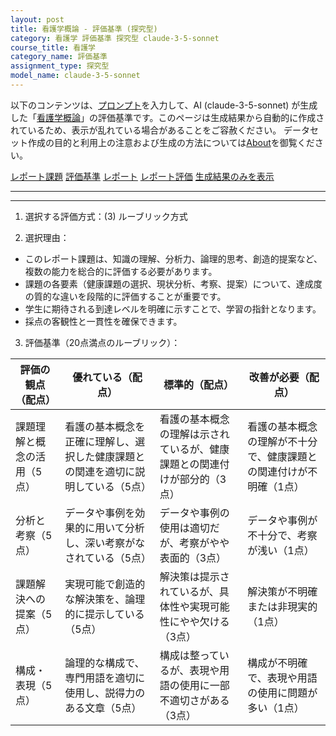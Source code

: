 ```yaml
---
layout: post
title: 看護学概論 - 評価基準 (探究型)
category: 看護学 評価基準 探究型 claude-3-5-sonnet
course_title: 看護学
category_name: 評価基準
assignment_type: 探究型
model_name: claude-3-5-sonnet
---
```


以下のコンテンツは、[プロンプト](http://127.0.0.1:8000/generated/看護学/claude-3-5-sonnet/prompt_評価基準-探究型.md)を入力して、AI (claude-3-5-sonnet) が生成した「[看護学概論](/contents/看護学/)」の評価基準です。このページは生成結果から自動的に作成されているため、表示が乱れている場合があることをご容赦ください。
データセット作成の目的と利用上の注意および生成の方法については[About](/About)を御覧ください。

[レポート課題](../レポート課題-探究型)
[評価基準](../評価基準-探究型)
[レポート](../レポート-探究型)
[レポート評価](../レポート評価-探究型)
[生成結果のみを表示](http://127.0.0.1:8000/generated/看護学/claude-3-5-sonnet/評価基準-探究型.md)
  

***
***
  
1. 選択する評価方式：(3) ルーブリック方式

2. 選択理由：
- このレポート課題は、知識の理解、分析力、論理的思考、創造的提案など、複数の能力を総合的に評価する必要があります。
- 課題の各要素（健康課題の選択、現状分析、考察、提案）について、達成度の質的な違いを段階的に評価することが重要です。
- 学生に期待される到達レベルを明確に示すことで、学習の指針となります。
- 採点の客観性と一貫性を確保できます。

3. 評価基準（20点満点のルーブリック）：

| 評価の観点（配点） | 優れている（配点） | 標準的（配点） | 改善が必要（配点） |
|-------------------|-------------------|---------------|-------------------|
| 課題理解と概念の活用（5点） | 看護の基本概念を正確に理解し、選択した健康課題との関連を適切に説明している（5点） | 看護の基本概念の理解は示されているが、健康課題との関連付けが部分的（3点） | 看護の基本概念の理解が不十分で、健康課題との関連付けが不明確（1点） |
| 分析と考察（5点） | データや事例を効果的に用いて分析し、深い考察がなされている（5点） | データや事例の使用は適切だが、考察がやや表面的（3点） | データや事例が不十分で、考察が浅い（1点） |
| 課題解決への提案（5点） | 実現可能で創造的な解決策を、論理的に提示している（5点） | 解決策は提示されているが、具体性や実現可能性にやや欠ける（3点） | 解決策が不明確または非現実的（1点） |
| 構成・表現（5点） | 論理的な構成で、専門用語を適切に使用し、説得力のある文章（5点） | 構成は整っているが、表現や用語の使用に一部不適切さがある（3点） | 構成が不明確で、表現や用語の使用に問題が多い（1点） |
